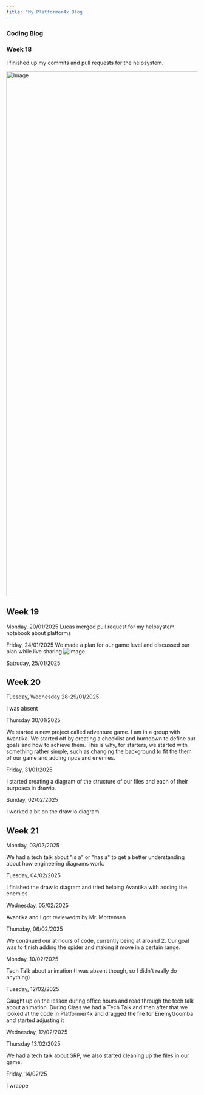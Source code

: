 ```yaml
---
title: "My Platformer4x Blog
---
```

### Coding Blog

### Week 18
I finished up my commits and pull requests for the helpsystem.

<img width="1380" alt="Image" src="https://github.com/user-attachments/assets/9057c6b0-2311-45ab-9dc9-fac4d582ff26" />

## Week 19
Monday, 20/01/2025
Lucas merged pull request for my helpsystem notebook about platforms

Friday, 24/01/2025
We made a plan for our game level and discussed our plan while live sharing
![Image](https://github.com/user-attachments/assets/5d84e435-1716-4167-9f22-9d6675a196f5)

Satruday, 25/01/2025

## Week 20

Tuesday, Wednesday 28-29/01/2025

I was absent

Thursday 30/01/2025

We started a new project called adventure game. I am in a group with Avantika.
We started off by creating a checklist and burndown to define our goals and how to achieve them. This is why, for starters, we started with something rather simple, such as changing the background to fit the them of our game and adding npcs and enemies.

Friday, 31/01/2025

I started creating a diagram of the structure of our files and each of their purposes in drawio.

Sunday, 02/02/2025

I worked a bit on the draw.io diagram

## Week 21

Monday, 03/02/2025

We had a tech talk about "is a" or "has a" to get a better understanding about how engineering diagrams work.

Tuesday, 04/02/2025

I finished the draw.io diagram and tried helping Avantika with adding the enemies

Wednesday, 05/02/2025

Avantika and I got reviewedm by Mr. Mortensen

Thursday, 06/02/2025

We continued our at hours of code, currently being at around 2. Our goal was to finish adding the spider and making it move in a certain range.

Monday, 10/02/2025

Tech Talk about animation (I was absent though, so I didn't really do anything)

Tuesday, 12/02/2025

Caught up on the lesson during office hours and read through the tech talk about animation.
During Class we had a Tech Talk and then after that we looked at the code in Platformer4x and dragged the file for EnemyGoomba and started adjusting it

Wednesday, 12/02/2025


Thursday 13/02/2025

We had a tech talk about SRP, we also started cleaning up the files in our game.

Friday, 14/02/25

I wrappe
